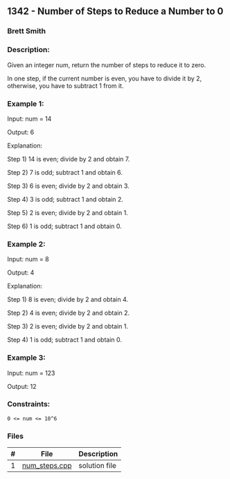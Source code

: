 ## 1342 - Number of Steps to Reduce a Number to 0
### Brett Smith 
### Description:

Given an integer num, return the number of steps to reduce it to zero.

In one step, if the current number is even, you have to divide it by 2, otherwise, you have to subtract 1 from it.

 

### Example 1:

Input: num = 14

Output: 6

Explanation: 

Step 1) 14 is even; divide by 2 and obtain 7. 

Step 2) 7 is odd; subtract 1 and obtain 6.

Step 3) 6 is even; divide by 2 and obtain 3. 

Step 4) 3 is odd; subtract 1 and obtain 2. 

Step 5) 2 is even; divide by 2 and obtain 1. 

Step 6) 1 is odd; subtract 1 and obtain 0.

### Example 2:

Input: num = 8

Output: 4

Explanation: 

Step 1) 8 is even; divide by 2 and obtain 4.

Step 2) 4 is even; divide by 2 and obtain 2. 

Step 3) 2 is even; divide by 2 and obtain 1.

Step 4) 1 is odd; subtract 1 and obtain 0.

### Example 3:

Input: num = 123

Output: 12
 

### Constraints:

`0 <= num <= 10^6`

### Files

|   #   | File                       | Description                                                |
| :---: | -------------------------- | ---------------------------------------------------------- |
|   1   | [num_steps.cpp](./num_steps.cpp)     | solution file                                     |
